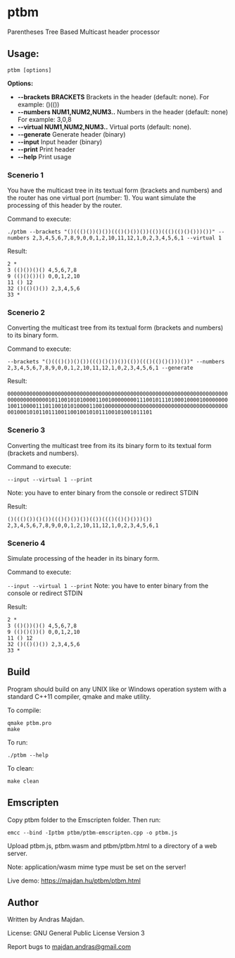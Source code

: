 # ptbm
Parentheses Tree Based Multicast header processor

## Usage:

```ptbm [options]```

**Options:**

* **--brackets BRACKETS**
Brackets in the header (default: none).
For example: ()(())
* **--numbers NUM1,NUM2,NUM3..**
Numbers in the header (default: none)
For example: 3,0,8
* **--virtual NUM1,NUM2,NUM3..**
Virtual ports (default: none).
* **--generate**
Generate header (binary)
* **--input**
Input header (binary)
* **--print**
Print header
* **--help**
Print usage

### Scenerio 1

You have the multicast tree in its textual form (brackets and numbers) and the router has one virtual port (number: 1). You want simulate the processing of this header by the router.

Command to execute:

```./ptbm --brackets "()((()())()())((()()())())(())((()(()()()))())" --numbers 2,3,4,5,6,7,8,9,0,0,1,2,10,11,12,1,0,2,3,4,5,6,1 --virtual 1```

Result:

```
2 *
3 (()())()() 4,5,6,7,8
9 (()()())() 0,0,1,2,10
11 () 12
32 ()(()()()) 2,3,4,5,6
33 *
```

### Scenerio 2

Converting the multicast tree from its textual form (brackets and numbers) to its binary form.

Command to execute:

```--brackets "()((()())()())((()()())())(())((()(()()()))())" --numbers 2,3,4,5,6,7,8,9,0,0,1,2,10,11,12,1,0,2,3,4,5,6,1 --generate```

Result:

```0000000000000000000000000000000000000000000000000000000000000000000000000000000000010110010101000011001000000001110010111010001000010000000010011000011101100101010000110010000000000000000000000000000000000000000010001010110111001100100101011100101001011101```

### Scenerio 3

Converting the multicast tree from its its binary form to its textual form (brackets and numbers).

Command to execute:

```--input --virtual 1 --print```

Note: you have to enter binary from the console or redirect STDIN

Result:

```()((()())()())((()()())())(())((()(()()()))()) 2,3,4,5,6,7,8,9,0,0,1,2,10,11,12,1,0,2,3,4,5,6,1```

### Scenerio 4

Simulate processing of the header in its binary form.

Command to execute:

```--input --virtual 1 --print```
Note: you have to enter binary from the console or redirect STDIN

Result:

```
2 *
3 (()())()() 4,5,6,7,8
9 (()()())() 0,0,1,2,10
11 () 12
32 ()(()()()) 2,3,4,5,6
33 *
```

## Build
Program should build on any UNIX like or Windows operation system with a standard C++11 compiler, qmake and make utility.

To compile:
```
qmake ptbm.pro
make
```

To run:
```
./ptbm --help
```
To clean:
```
make clean
```

## Emscripten

Copy ptbm folder to the Emscripten folder. Then run:

```
emcc --bind -Iptbm ptbm/ptbm-emscripten.cpp -o ptbm.js
```

Upload ptbm.js, ptbm.wasm and ptbm/ptbm.html to a directory of a web server.

Note: application/wasm mime type must be set on the server! 

Live demo: https://majdan.hu/ptbm/ptbm.html

## Author

Written by Andras Majdan.

License: GNU General Public License Version 3

Report bugs to <majdan.andras@gmail.com>
